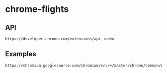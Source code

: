 # chrome-flights

## API
    https://developer.chrome.com/extensions/api_index

## Examples
    https://chromium.googlesource.com/chromium/src/+/master/chrome/common/extensions/docs/examples